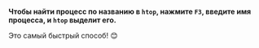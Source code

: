 
**Чтобы найти процесс по названию в `htop`, нажмите `F3`, введите имя процесса, и `htop` выделит его.**

Это самый быстрый способ! 😊